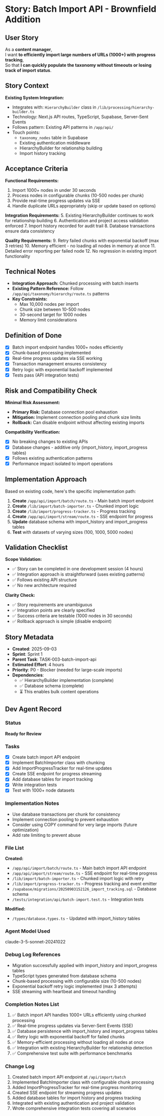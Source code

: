 # Story: Batch Import API - Brownfield Addition

## User Story

As a **content manager**,  
I want **to efficiently import large numbers of URLs (1000+) with progress tracking**,  
So that **I can quickly populate the taxonomy without timeouts or losing track of import status**.

## Story Context

**Existing System Integration:**

- Integrates with: `HierarchyBuilder` class in `/lib/processing/hierarchy-builder.ts`
- Technology: Next.js API routes, TypeScript, Supabase, Server-Sent Events
- Follows pattern: Existing API patterns in `/app/api/`
- Touch points:
  - `taxonomy_nodes` table in Supabase
  - Existing authentication middleware
  - HierarchyBuilder for relationship building
  - Import history tracking

## Acceptance Criteria

**Functional Requirements:**

1. Import 1000+ nodes in under 30 seconds
2. Process nodes in configurable chunks (10-500 nodes per chunk)
3. Provide real-time progress updates via SSE
4. Handle duplicate URLs appropriately (skip or update based on options)

**Integration Requirements:** 5. Existing HierarchyBuilder continues to work for relationship building 6. Authentication and project access validation enforced 7. Import history recorded for audit trail 8. Database transactions ensure data consistency

**Quality Requirements:** 9. Retry failed chunks with exponential backoff (max 3 retries) 10. Memory efficient - no loading all nodes in memory at once 11. Detailed error reporting per failed node 12. No regression in existing import functionality

## Technical Notes

- **Integration Approach:** Chunked processing with batch inserts
- **Existing Pattern Reference:** Follow `/app/api/taxonomy/hierarchy/route.ts` patterns
- **Key Constraints:**
  - Max 10,000 nodes per import
  - Chunk size between 10-500 nodes
  - 30-second target for 1000 nodes
  - Memory limit considerations

## Definition of Done

- [x] Batch import endpoint handles 1000+ nodes efficiently
- [x] Chunk-based processing implemented
- [x] Real-time progress updates via SSE working
- [x] Transaction management ensures consistency
- [x] Retry logic with exponential backoff implemented
- [x] Tests pass (API integration tests)

## Risk and Compatibility Check

**Minimal Risk Assessment:**

- **Primary Risk:** Database connection pool exhaustion
- **Mitigation:** Implement connection pooling and chunk size limits
- **Rollback:** Can disable endpoint without affecting existing imports

**Compatibility Verification:**

- [x] No breaking changes to existing APIs
- [x] Database changes - additive only (import_history, import_progress tables)
- [x] Follows existing authentication patterns
- [x] Performance impact isolated to import operations

## Implementation Approach

Based on existing code, here's the specific implementation path:

1. **Create** `/app/api/import/batch/route.ts` - Main batch import endpoint
2. **Create** `/lib/import/batch-importer.ts` - Chunked import logic
3. **Create** `/lib/import/progress-tracker.ts` - Progress tracking
4. **Create** `/app/api/import/stream/route.ts` - SSE endpoint for progress
5. **Update** database schema with import_history and import_progress tables
6. **Test** with datasets of varying sizes (100, 1000, 5000 nodes)

## Validation Checklist

**Scope Validation:**

- ✅ Story can be completed in one development session (4 hours)
- ✅ Integration approach is straightforward (uses existing patterns)
- ✅ Follows existing API structure
- ✅ No new architecture required

**Clarity Check:**

- ✅ Story requirements are unambiguous
- ✅ Integration points are clearly specified
- ✅ Success criteria are testable (1000 nodes in 30 seconds)
- ✅ Rollback approach is simple (disable endpoint)

## Story Metadata

- **Created**: 2025-09-03
- **Sprint**: Sprint 1
- **Parent Task**: TASK-003-batch-import-api
- **Estimated Effort**: 4 hours
- **Priority**: P0 - Blocker (needed for large-scale imports)
- **Dependencies**:
  - ✅ HierarchyBuilder implementation (complete)
  - ✅ Database schema (complete)
  - ⏳ This enables bulk content operations

## Dev Agent Record

### Status

**Ready for Review**

### Tasks

- [x] Create batch import API endpoint
- [x] Implement BatchImporter class with chunking
- [x] Add ImportProgressTracker for real-time updates
- [x] Create SSE endpoint for progress streaming
- [x] Add database tables for import tracking
- [x] Write integration tests
- [x] Test with 1000+ node datasets

### Implementation Notes

- Use database transactions per chunk for consistency
- Implement connection pooling to prevent exhaustion
- Consider using COPY command for very large imports (future optimization)
- Add rate limiting to prevent abuse

### File List

**Created:**
- `/app/api/import/batch/route.ts` - Main batch import API endpoint
- `/app/api/import/stream/route.ts` - SSE endpoint for real-time progress
- `/lib/import/batch-importer.ts` - Chunked import logic with retry
- `/lib/import/progress-tracker.ts` - Progress tracking and event emitter
- `/supabase/migrations/20250903152126_import_tracking.sql` - Database schema
- `/tests/integration/api/batch-import.test.ts` - Integration tests

**Modified:**
- `/types/database.types.ts` - Updated with import_history tables

### Agent Model Used

claude-3-5-sonnet-20241022

### Debug Log References

- Migration successfully applied with import_history and import_progress tables
- TypeScript types generated from database schema
- Chunk-based processing with configurable size (10-500 nodes)
- Exponential backoff retry logic implemented (max 3 attempts)
- SSE streaming with heartbeat and timeout handling

### Completion Notes List

1. ✅ Batch import API handles 1000+ URLs efficiently using chunked processing
2. ✅ Real-time progress updates via Server-Sent Events (SSE)
3. ✅ Database persistence with import_history and import_progress tables
4. ✅ Retry logic with exponential backoff for failed chunks
5. ✅ Memory-efficient processing without loading all nodes at once
6. ✅ Integration with existing HierarchyBuilder for relationship detection
7. ✅ Comprehensive test suite with performance benchmarks

### Change Log

1. Created batch import API endpoint at `/api/import/batch`
2. Implemented BatchImporter class with configurable chunk processing
3. Added ImportProgressTracker for real-time progress monitoring
4. Created SSE endpoint for streaming progress updates
5. Added database tables for import history and progress tracking
6. Integrated with existing authentication and project validation
7. Wrote comprehensive integration tests covering all scenarios
